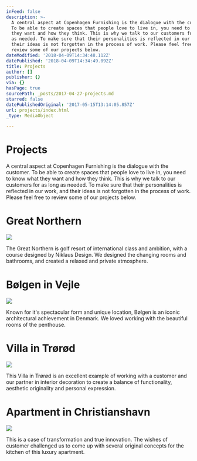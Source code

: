```yaml
---
inFeed: false
description: >-
  A central aspect at Copenhagen Furnishing is the dialogue with the customer.
  To be able to create spaces that people love to live in, you need to know what
  they want and how they think. This is why we talk to our customers for as long
  as needed. To make sure that their personalities is reflected in our work, and
  their ideas is not forgotten in the process of work. Please feel free to
  review some of our projects below. 
dateModified: '2018-04-09T14:34:48.112Z'
datePublished: '2018-04-09T14:34:49.092Z'
title: Projects
author: []
publisher: {}
via: {}
hasPage: true
sourcePath: _posts/2017-04-27-projects.md
starred: false
datePublishedOriginal: '2017-05-15T13:14:05.857Z'
url: projects/index.html
_type: MediaObject

---
```

# Projects

A central aspect at Copenhagen Furnishing is the dialogue with the customer. To be able to create spaces that people love to live in, you need to know what they want and how they think. This is why we talk to our customers for as long as needed. To make sure that their personalities is reflected in our work, and their ideas is not forgotten in the process of work. Please feel free to review some of our projects below. 

# Great Northern
![](https://the-grid-user-content.s3-us-west-2.amazonaws.com/fbc4ca53-3f25-451e-8778-7badc448dae7.jpg)

The Great Northern is golf resort of international class and ambition, with a course designed by Niklaus Design. We designed the changing rooms and bathrooms, and created a relaxed and private atmosphere. 

# Bølgen in Vejle
![](https://the-grid-user-content.s3-us-west-2.amazonaws.com/e761d213-6faa-43be-ad54-4b6b877fe2db.jpg)

Known for it's spectacular form and unique location, Bølgen is an iconic architectural achievement in Denmark. We loved working with the beautiful rooms of the penthouse.

# Villa in Trørød
![](https://the-grid-user-content.s3-us-west-2.amazonaws.com/802fe5b2-6f8e-4269-a6c2-6f574acc05ad.jpg)

This Villa in Trørød is an excellent example of working with a customer and our partner in interior decoration to create a balance of functionality, aesthetic originality and personal expression.

# Apartment in Christianshavn
![](https://s3-us-west-2.amazonaws.com/the-grid-img/p/560dc47cee1cc19fcebae9fd7ac8b4ec6998a875.jpg)

This is a case of transformation and true innovation. The wishes of customer challenged us to come up with several original concepts for the kitchen of this luxury apartment.